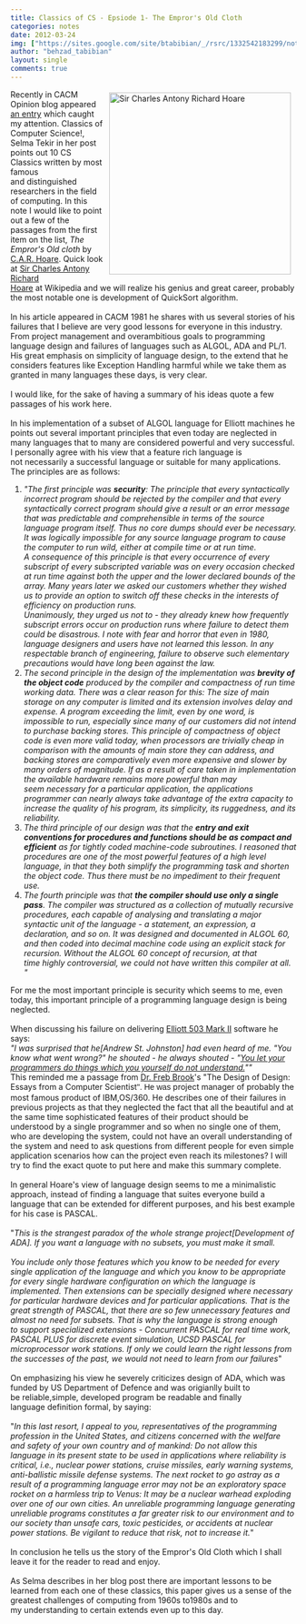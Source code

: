 ```yaml
---
title: Classics of CS - Epsiode 1- The Empror's Old Cloth
categories: notes
date: 2012-03-24
img: ["https://sites.google.com/site/btabibian/_/rsrc/1332542183299/notes/classicsofcs-epsiode1-theemprorsoldcloth/Hoare.jpg"]
author: "behzad_tabibian"
layout: single
comments: true
---
```

<div style="display:inline;float:right;margin-top:5px;margin-right:10px;margin-bottom:5px;margin-left:10px">
<a href="classicsofcs-epsiode1-theemprorsoldcloth/Hoare.jpg?attredirects=0/index.html" imageanchor="1"><img alt="Sir Charles Antony Richard Hoare" border="0" height="320" src="https://sites.google.com/site/btabibian/_/rsrc/1332542183299/notes/classicsofcs-epsiode1-theemprorsoldcloth/Hoare.jpg" width="320"/></a></div>Recently in CACM Opinion blog appeared <a href="http://cacm.acm.org/opinion/articles/147340-reading-cs-classics/abstract" rel="nofollow">an entry</a> which caught my attention. Classics of Computer Science!, Selma Tekir in her post points out 10 CS Classics written by most famous and distinguished researchers in the field of computing. In this note I would like to point out a few of the passages from the first item on the list, <i>The Empror's Old cloth</i> by <a href="http://en.wikipedia.org/wiki/Tony_Hoare" rel="nofollow" target="_blank">C.A.R. Hoare</a>. Quick look at <a href="http://en.wikipedia.org/wiki/Tony_Hoare" rel="nofollow" target="_blank">Sir Charles Antony Richard Hoare</a> at Wikipedia and we will realize his genius and great career, probably the most notable one is development of QuickSort algorithm.



<!--break-->

<div><br/></div><div>In his article appeared in CACM 1981 he shares with us several stories of his failures that I believe are very good lessons for everyone in this industry. From project management and overambitious goals to programming language design and failures of languages such as ALGOL, ADA and PL/1. His great emphasis on simplicity of language design, to the extend that he considers features like Exception Handling harmful while we take them as granted in many languages these days, is very clear.</div><div><br/></div><div>I would like, for the sake of having a summary of his ideas quote a few passages of his work here.</div><div><br/></div><div>In his implementation of a subset of ALGOL language for Elliott machines he points out several important principles that even today are neglected in many languages that to many are considered powerful and very successful. I personally agree with his view that a feature rich language is not necessarily a successful language or suitable for many applications.</div><div>The principles are as follows:</div><div><ol><li><i>"The first principle was <b>security</b>: The principle that every syntactically incorrect program should be rejected by the compiler and that every syntactically correct program should give a result or an error message that was predictable and comprehensible in terms of the source language program itself. Thus no core dumps should ever be necessary. It was logically impossible for any source language program to cause the computer to run wild, either at compile time or at run time. A consequence of this principle is that every occurrence of every subscript of every subscripted variable was on every occasion checked at run time against both the upper and the lower declared bounds of the array. Many years later we asked our customers whether they wished us to provide an option to switch off these checks in the interests of efficiency on production runs. <br/>Unanimously, they urged us not to - they already knew how frequently subscript errors occur on production runs where failure to detect them could be disastrous. I note with fear and horror that even in 1980, language designers and users have not learned this lesson. In any respectable branch of engineering, failure to observe such elementary precautions would have long been against the law.</i></li><li><i>The second principle in the design of the implementation was <b>brevity of the object code</b> produced by the compiler and compactness of run time working data. There was a clear reason for this: The size of main storage on any computer is limited and its extension involves delay and expense. A program exceeding the limit, even by one word, is impossible to run, especially since many of our customers did not intend to purchase backing stores. This principle of compactness of object code is even more valid today, when processors are trivially cheap in comparison with the amounts of main store they can address, and backing stores are comparatively even more expensive and slower by many orders of magnitude. If as a result of care taken in implementation the available hardware remains more powerful than may seem necessary for a particular application, the applications programmer can nearly always take advantage of the extra capacity to increase the quality of his program, its simplicity, its ruggedness, and its reliability. </i></li><li><i>The third principle of our design was that the <b>entry and exit conventions for procedures and functions should be as compact and efficient</b> as for tightly coded machine-code subroutines. I reasoned that procedures are one of the most powerful features of a high level language, in that they both simplify the programming task and shorten the object code. Thus there must be no impediment to their frequent use. </i></li><li><i>The fourth principle was that <b>the compiler should use only a single pass</b>. The compiler was structured as a collection of mutually recursive procedures, each capable of analysing and translating a major syntactic unit of the language - a statement, an expression, a declaration, and so on. It was designed and documented in ALGOL 60, and then coded into decimal machine code using an explicit stack for recursion. Without the ALGOL 60 concept of recursion, at that time highly controversial, we could not have written this compiler at all. "</i></li></ol><div>For me the most important principle is security which seems to me, even today, this important principle of a programming language design is being neglected.</div></div><div><br/></div><div>When discussing his failure on delivering <a href="http://en.wikipedia.org/wiki/Elliott_Brothers_%28computer_company%29#Computers" rel="nofollow" target="_blank">Elliott 503 Mark II</a> software he says:</div><div><div><i>"I was surprised that he[Andrew St. Johnston] had even heard of me. "You know what went wrong?" he shouted - he always shouted - "<u>You let your programmers do things which you yourself do not understand.</u>""</i></div></div><div>This reminded me a passage from <a href="http://en.wikipedia.org/wiki/Fred_Brooks" rel="nofollow" target="_blank">Dr. Freb Brook</a>'s "The Design of Design: Essays from a Computer Scientist<span style="font-family:sans-serif;line-height:19px;text-align:-webkit-auto">". He was</span> project manager of probably the most famous product of IBM,OS/360. He describes one of their failures in previous projects as that they neglected the fact that all the beautiful and at the same time sophisticated features of their product should be understood by a single programmer and so when no single one of them, who are developing the system, could not have an overall understanding of the system and need to ask questions from different people for even simple application scenarios how can the project even reach its milestones? I will try to find the exact quote to put here and make this summary complete.</div><div><br/>In general Hoare's view of language design seems to me a minimalistic approach, instead of finding a language that suites everyone build a language that can be extended for different purposes, and his best example for his case is PASCAL. </div><div><br/></div><div>"<i>This is the strangest paradox of the whole strange project[Development of ADA]. If you want a language with no subsets, you must make it small.</i></div><div><i><br/></i></div><div><i>You include only those features which you know to be needed for every single application of the language and which you know to be appropriate for every single hardware configuration on which the language is implemented. Then extensions can be specially designed where necessary for particular hardware devices and for particular applications. That is the great strength of PASCAL, that there are so few unnecessary features and almost no need for subsets. That is why the language is strong enough to support specialized extensions - Concurrent PASCAL for real time work, PASCAL PLUS for discrete event simulation, UCSD PASCAL for microprocessor work stations. If only we could learn the right lessons from the successes of the past, we would not need to learn from our failures</i>"</div><div><br/></div><div>On emphasizing his view he severely criticizes design of ADA, which was funded by US Department of Defence and was origianlly built to be reliable,simple, developed program be readable and finally language definition formal, by saying: </div><div><br/></div><div><div>"<i>In this last resort, I appeal to you, representatives of the programming profession in the United States, and citizens concerned with the welfare and safety of your own country and of mankind: Do not allow this language in its present state to be used in applications where reliability is critical, i.e., nuclear power stations, cruise missiles, early warning systems, anti-ballistic missile defense systems. The next rocket to go astray as a result of a programming language error may not be an exploratory space rocket on a harmless trip to Venus: It may be a nuclear warhead exploding over one of our own cities. An unreliable programming language generating unreliable programs constitutes a far greater risk to our environment and to our society than unsafe cars, toxic pesticides, or accidents at nuclear power stations. Be vigilant to </i><i>reduce that risk, not to increase it.</i>"</div></div><div><br/></div><div>In conclusion he tells us the story of the Empror's Old Cloth which I shall leave it for the reader to read and enjoy.</div><div><br/></div><div>As Selma describes in her blog post there are important lessons to be learned from each one of these classics, this paper gives us a sense of the greatest challenges of computing from 1960s to1980s and to my understanding to certain extends even up to this day. </div><div><br/></div><div><br/></div>
